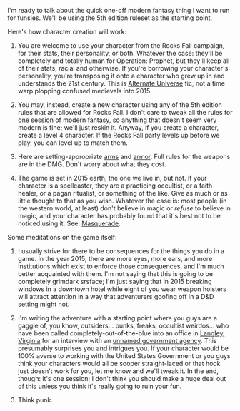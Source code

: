 I'm ready to talk about the quick one-off modern fantasy thing I want to run for funsies.  We'll be using the 5th edition ruleset as the starting point.

Here's how character creation will work:

1) You are welcome to use your character from the Rocks Fall campaign, for their stats, their personality, or both.  Whatever the case: they'll be completely and totally human for Operation: Prophet, but they'll keep all of their stats, racial and otherwise.  If you're borrowing your character's personality, you're transposing it onto a character who grew up in and understands the 21st century.  This is [Alternate Universe](http://tvtropes.org/pmwiki/pmwiki.php/Main/AlternateUniverse) fic, not a time warp plopping confused medievals into 2015.

2) You may, instead, create a new character using any of the 5th edition rules that are allowed for Rocks Fall.  I don't care to tweak all the rules for one session of modern fantasy, so anything that doesn't seem very modern is fine; we'll just reskin it.  Anyway, if you create a character, create a level 4 character.  If the Rocks Fall party levels up before we play, you can level up to match them.

3) Here are setting-appropriate [arms](http://www.enworld.org/forum/attachment.php?attachmentid=64734&d=1414184533&stc=1) and [armor](http://dnd.wizards.com/articles/features/my-new-d20-modern-campaign).  Full rules for the weapons are in the DMG.  Don't worry about what they cost.

4) The game is set in 2015 earth, the one we live in, but not.  If your character is a spellcaster, they are a practicing occultist, or a faith healer, or a pagan ritualist, or something of the like.  Give as much or as little thought to that as you wish.  Whatever the case is: most people (in the western world, at least) don't believe in magic or *refuse* to believe in magic, and your character has probably found that it's best not to be noticed using it.  See: [Masquerade](http://tvtropes.org/pmwiki/pmwiki.php/Main/Masquerade).

Some meditations on the game itself:

1) I usually strive for there to be consequences for the things you do in a game.  In the year 2015, there are more eyes, more ears, and more institutions which exist to enforce those consequences, and I'm much better acquainted with them.  I'm not saying that this is going to be completely grimdark srsface; I'm just saying that in 2015 breaking windows in a downtown hotel while eight of you wear weapon holsters will attract attention in a way that adventurers goofing off in a D&D setting might not.

2) I'm writing the adventure with a starting point where you guys are a gaggle of, you know, outsiders... punks, freaks, occultist weirdos... who have been called completely-out-of-the-blue into an office in [Langley, Virginia](http://en.wikipedia.org/wiki/Langley,_Virginia) for an interview with an [unnamed government agency](http://en.wikipedia.org/wiki/Central_Intelligence_Agency).  This presumably surprises you and intrigues you.  If your character would be 100% averse to working with the United States Government or you guys think your characters would all be sooper straight-laced or that hook just doesn't work for you, let me know and we'll tweak it.  In the end, though: it's one session; I don't think you should make a huge deal out of this unless you think it's really going to ruin your fun.

3) Think punk.